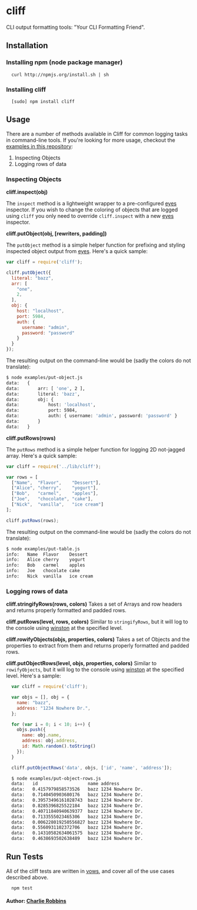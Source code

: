 # cliff

CLI output formatting tools: "Your CLI Formatting Friend".

## Installation

### Installing npm (node package manager)
```
  curl http://npmjs.org/install.sh | sh
```

### Installing cliff
```
  [sudo] npm install cliff
```

## Usage
There are a number of methods available in Cliff for common logging tasks in command-line tools. If you're looking for more usage, checkout the [examples in this repository][3]:

1. Inspecting Objects
2. Logging rows of data

### Inspecting Objects

**cliff.inspect(obj)**

The `inspect` method is a lightweight wrapper to a pre-configured [eyes][1] inspector. If you wish to change the coloring of objects that are logged using `cliff` you only need to override `cliff.inspect` with a new [eyes][1] inspector. 

**cliff.putObject(obj, [rewriters, padding])**

The `putObject` method is a simple helper function for prefixing and styling inspected object output from [eyes][1]. Here's a quick sample:

``` js
var cliff = require('cliff');

cliff.putObject({
  literal: "bazz",
  arr: [
    "one",
    2,
  ],
  obj: {
    host: "localhost",
    port: 5984,
    auth: {
      username: "admin",
      password: "password"
    }
  }
});
```

The resulting output on the command-line would be (sadly the colors do not translate): 

``` bash
$ node examples/put-object.js 
data:   {
data:       arr: [ 'one', 2 ],
data:       literal: 'bazz',
data:       obj: {
data:           host: 'localhost',
data:           port: 5984,
data:           auth: { username: 'admin', password: 'password' }
data:       }
data:   }
```

**cliff.putRows(rows)**

The `putRows` method is a simple helper function for logging 2D not-jagged array. Here's a quick sample:

``` js
var cliff = require('../lib/cliff');

var rows = [
  ["Name",  "Flavor",    "Dessert"],
  ["Alice", "cherry",    "yogurt"],
  ["Bob",   "carmel",    "apples"],
  ["Joe",   "chocolate", "cake"],
  ["Nick",  "vanilla",   "ice cream"]
];

cliff.putRows(rows);
```

The resulting output on the command-line would be (sadly the colors do not translate): 

``` bash
$ node examples/put-table.js
info:   Name  Flavor    Dessert
info:   Alice cherry    yogurt
info:   Bob   carmel    apples
info:   Joe   chocolate cake
info:   Nick  vanilla   ice cream
```

### Logging rows of data 

**cliff.stringifyRows(rows, colors)**
Takes a set of Arrays and row headers and returns properly formatted and padded rows. 

**cliff.putRows(level, rows, colors)**
Similar to `stringifyRows`, but it will log to the console using [winston][0] at the specified level.

**cliff.rowifyObjects(objs, properties, colors)**
Takes a set of Objects and the properties to extract from them and returns properly formatted and padded rows.

**cliff.putObjectRows(level, objs, properties, colors)**
Similar to `rowifyObjects`, but it will log to the console using [winston][0] at the specified level. Here's a sample:

``` js
  var cliff = require('cliff');

  var objs = [], obj = {
    name: "bazz",
    address: "1234 Nowhere Dr.",
  };

  for (var i = 0; i < 10; i++) {
    objs.push({
      name: obj.name,
      address: obj.address,
      id: Math.random().toString()
    });
  }

  cliff.putObjectRows('data', objs, ['id', 'name', 'address']);
```

``` bash
  $ node examples/put-object-rows.js 
  data:   id                   name address          
  data:   0.4157979858573526   bazz 1234 Nowhere Dr. 
  data:   0.7140450903680176   bazz 1234 Nowhere Dr. 
  data:   0.39573496161028743  bazz 1234 Nowhere Dr. 
  data:   0.8285396825522184   bazz 1234 Nowhere Dr. 
  data:   0.40711840940639377  bazz 1234 Nowhere Dr. 
  data:   0.7133555023465306   bazz 1234 Nowhere Dr. 
  data:   0.006228019250556827 bazz 1234 Nowhere Dr. 
  data:   0.5560931102372706   bazz 1234 Nowhere Dr. 
  data:   0.14310582634061575  bazz 1234 Nowhere Dr. 
  data:   0.4638693502638489   bazz 1234 Nowhere Dr. 
``` 

## Run Tests
All of the cliff tests are written in [vows][4], and cover all of the use cases described above.

```
  npm test
```

#### Author: [Charlie Robbins](http://twitter.com/indexzero)

[0]: http://github.com/indexzero/winston
[1]: http://github.com/cloudhead/eyes.js
[2]: http://github.com/marak/colors.js
[3]: http://github.com/nodejitsu/cliff/tree/master/examples
[4]: http://vowsjs.org
